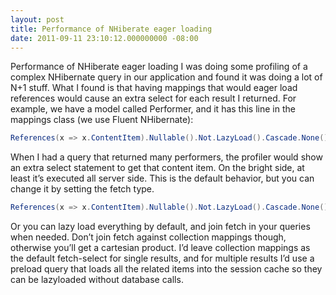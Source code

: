 ```yaml
---
layout: post
title: Performance of NHiberate eager loading
date: 2011-09-11 23:10:12.000000000 -08:00
---
```

Performance of NHiberate eager loading
I was doing some profiling of a complex NHibernate query in our application and found it was doing a lot of N+1 stuff. What I found is that having mappings that would eager load references would cause an extra select for each result I returned. For example, we have a model called Performer, and it has this line in the mappings class (we use Fluent NHibernate):

~~~~ csharp
References(x => x.ContentItem).Nullable().Not.LazyLoad().Cascade.None();
~~~~

When I had a query that returned many performers, the profiler would show an extra select statement to get that content item. On the bright side, at least it’s executed all server side. This is the default behavior, but you can change it by setting the fetch type.

~~~~ csharp
References(x => x.ContentItem).Nullable().Not.LazyLoad().Cascade.None().Fetch.Join();
~~~~

Or you can lazy load everything by default, and join fetch in your queries when needed. Don’t join fetch against collection mappings though, otherwise you’ll get a cartesian product. I’d leave collection mappings as the default fetch-select for single results, and for multiple results I’d use a preload query that loads all the related items into the session cache so they can be lazyloaded without database calls.
